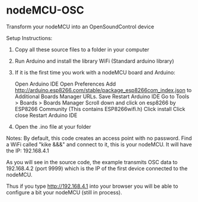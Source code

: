 # nodeMCU-OSC
Transform your nodeMCU into an OpenSoundControl device

Setup Instructions:

1) Copy all these source files to a folder in your computer

2) Run Arduino and install the library WiFi (Standard arduino library)

3) If it is the first time you work with a nodeMCU board and Arduino:

    Open Arduino IDE
    Open Preferences
    Add http://arduino.esp8266.com/stable/package_esp8266com_index.json to Additional Boards Manager URLs. 
    Save
    Restart Arduino IDE
    Go to Tools > Boards > Boards Manager
    Scroll down and click on esp8266 by ESP8266 Community (This contains ESP8266wifi.h)
    Click install
    Click close
    Restart Arduino IDE


4) Open the .ino file at your folder

Notes:
By default, this code creates an access point with no password. Find a  WiFi called "kike &&&" and connect to it, this is your nodeMCU. It will have the IP: 192.168.4.1

As you will see in the source code, the example transmits OSC data to 192.168.4.2 (port 9999) which is the IP of the first device connected to the nodeMCU. 

Thus if you type http://192.168.4.1 into your browser you will be able to configure a bit your nodeMCU (still in process). 


